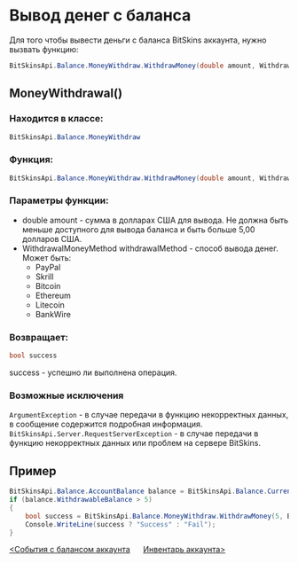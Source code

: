 ﻿# Вывод денег с баланса

Для того чтобы вывести деньги с баланса BitSkins аккаунта, нужно вызвать функцию:

```csharp
BitSkinsApi.Balance.MoneyWithdraw.WithdrawMoney(double amount, WithdrawalMoneyMethod withdrawalMethod);
```

## MoneyWithdrawal()

### Находится в классе:

```csharp
BitSkinsApi.Balance.MoneyWithdraw
```

### Функция:

```csharp
BitSkinsApi.Balance.MoneyWithdraw.WithdrawMoney(double amount, WithdrawalMoneyMethod withdrawalMethod);
```

### Параметры функции:

* double amount - сумма в долларах США для вывода. Не должна быть меньше доступного для вывода баланса и быть больше 5,00 долларов США.
* WithdrawalMoneyMethod withdrawalMethod - способ вывода денег. Может быть:
  - PayPal
  - Skrill
  - Bitcoin
  - Ethereum
  - Litecoin
  - BankWire

### Возвращает:

```csharp
bool success
```

success - успешно ли выполнена операция.

### Возможные исключения
```ArgumentException``` - в случае передачи в функцию некорректных данных, в сообщение содержится подробная информация.
\
```BitSkinsApi.Server.RequestServerException``` - в случае передачи в функцию некорректных данных или проблем на сервере BitSkins.

## Пример

```csharp
BitSkinsApi.Balance.AccountBalance balance = BitSkinsApi.Balance.CurrentBalance.GetAccountBalance();
if (balance.WithdrawableBalance > 5)
{
    bool success = BitSkinsApi.Balance.MoneyWithdraw.WithdrawMoney(5, BitSkinsApi.Balance.MoneyWithdraw.WithdrawalMoneyMethod.PayPal);
    Console.WriteLine(success ? "Success" : "Fail");
}
```

[<События с балансом аккаунта](https://github.com/Captious99/BitSkinsApi/blob/master/docs/ru/balance/money_events.md) &nbsp;&nbsp;&nbsp;&nbsp; [Инвентарь аккаунта>](https://github.com/Captious99/BitSkinsApi/blob/master/docs/ru/inventory/account_inventory.md)